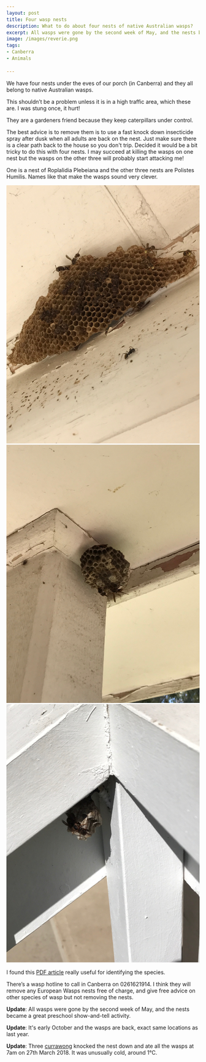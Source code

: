 ```yaml
---
layout: post
title: Four wasp nests
description: What to do about four nests of native Australian wasps?
excerpt: All wasps were gone by the second week of May, and the nests became a great preschool show-and-tell activity.
image: /images/reverie.png
tags:
- Canberra
- Animals

---
```


We have four nests under the eves of our porch (in Canberra) and they all belong to native Australian wasps.

This shouldn’t be a problem unless it is in a high traffic area, which these are. I was stung once, it hurt!

They are a gardeners friend because they keep caterpillars under control.

The best advice is to remove them is to use a fast knock down insecticide spray after dusk when all adults are back on the nest. Just make sure there is a clear path back to the house so you don't trip. Decided it would be a bit tricky to do this with four nests. I may succeed at killing the wasps on one nest but the wasps on the other three will probably start attacking me!

One is a nest of Roplalidia Plebeiana and the other three nests are Polistes Humilis. Names like that make the wasps sound very clever.

![Roplalidia Plebeiana wasp nest](/images/wasps-roplalidia-plebeina.jpeg)
![Polistes Humilis wasp nest](/images/wasps-polistes-humilis-1.jpeg)
![Polistes Humilis wasp nest](/images/wasps-polistes-humilis-2.jpeg)

I found this [PDF article](http://www.xcsconsulting.com.au/pdf/Paper_Wasps_of_Canberra.pdf) really useful for identifying the species.

There’s a wasp hotline to call in Canberra on 0261621914. I think they will remove any European Wasps nests free of charge, and give free advice on other species of wasp but not removing the nests.

**Update**: All wasps were gone by the second week of May, and the nests became a great preschool show-and-tell activity.

**Update**: It's early October and the wasps are back, exact same locations as last year. 

**Update**: Three [currawong](https://en.wikipedia.org/wiki/Currawong) knocked the nest down and ate all the wasps at 7am on 27th March 2018. It was unusually cold, around 1&deg;C. 
